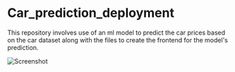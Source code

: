 # Car_prediction_deployment
This repository involves use of an ml model to predict the car prices based on the car dataset along with the files to create the frontend for the model's prediction.


![Screenshot](pic_1.jpg)
